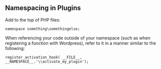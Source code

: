 ## Namespacing in Plugins

Add to the top of PHP files:

`namespace something\somethingelse;`

When referencing your code outside of your namespace (such as when registering a function with Wordpress), refer to it 
in a manner similar to the following:

`register_activation_hook( __FILE__, __NAMESPACE__.'\\activate_my_plugin');`
